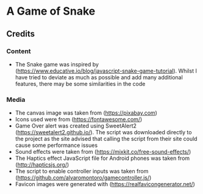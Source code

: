 # **A Game of Snake**



## Credits

### Content
* The Snake game was inspired by (https://www.educative.io/blog/javascript-snake-game-tutorial). 
Whilst I have tried to deviate as much as possible and add many additional features, there may be some similarities in the code


### Media
* The canvas image was taken from (https://pixabay.com)
* Icons used were from (https://fontawesome.com/)
* Game Over alert was created using SweetAlert2 (https://sweetalert2.github.io/). The script was downloaded directly to the project as the site advised that calling the script from their site could cause some performance issues
* Sound effects were taken from (https://mixkit.co/free-sound-effects/)
* The Haptics effect JavaScript file for Android phones was taken from (http://hapticsjs.org/)
* The script to enable controller inputs was taken from (https://github.com/alvaromontoro/gamecontroller.js/)
* Favicon images were generated with (https://realfavicongenerator.net/)